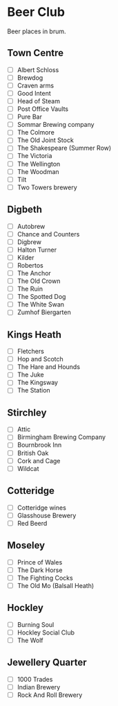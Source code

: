 # Beer Club

Beer places in brum.

## Town Centre

- [ ] Albert Schloss
- [ ] Brewdog
- [ ] Craven arms
- [ ] Good Intent
- [ ] Head of Steam
- [ ] Post Office Vaults
- [ ] Pure Bar
- [ ] Sommar Brewing company
- [ ] The Colmore
- [ ] The Old Joint Stock
- [ ] The Shakespeare (Summer Row)
- [ ] The Victoria
- [ ] The Wellington
- [ ] The Woodman
- [ ] Tilt
- [ ] Two Towers brewery

## Digbeth

- [ ] Autobrew
- [ ] Chance and Counters
- [ ] Digbrew
- [ ] Halton Turner
- [ ] Kilder
- [ ] Robertos
- [ ] The Anchor
- [ ] The Old Crown
- [ ] The Ruin
- [ ] The Spotted Dog
- [ ] The White Swan
- [ ] Zumhof Biergarten

## Kings Heath

- [ ] Fletchers
- [ ] Hop and Scotch
- [ ] The Hare and Hounds
- [ ] The Juke
- [ ] The Kingsway
- [ ] The Station

## Stirchley

- [ ] Attic
- [ ] Birmingham Brewing Company
- [ ] Bournbrook Inn
- [ ] British Oak
- [ ] Cork and Cage
- [ ] Wildcat

## Cotteridge

- [ ] Cotteridge wines
- [ ] Glasshouse Brewery
- [ ] Red Beerd

## Moseley

- [ ] Prince of Wales
- [ ] The Dark Horse
- [ ] The Fighting Cocks
- [ ] The Old Mo (Balsall Heath)

## Hockley

- [ ] Burning Soul
- [ ] Hockley Social Club
- [ ] The Wolf

## Jewellery Quarter

- [ ] 1000 Trades
- [ ] Indian Brewery
- [ ] Rock And Roll Brewery
